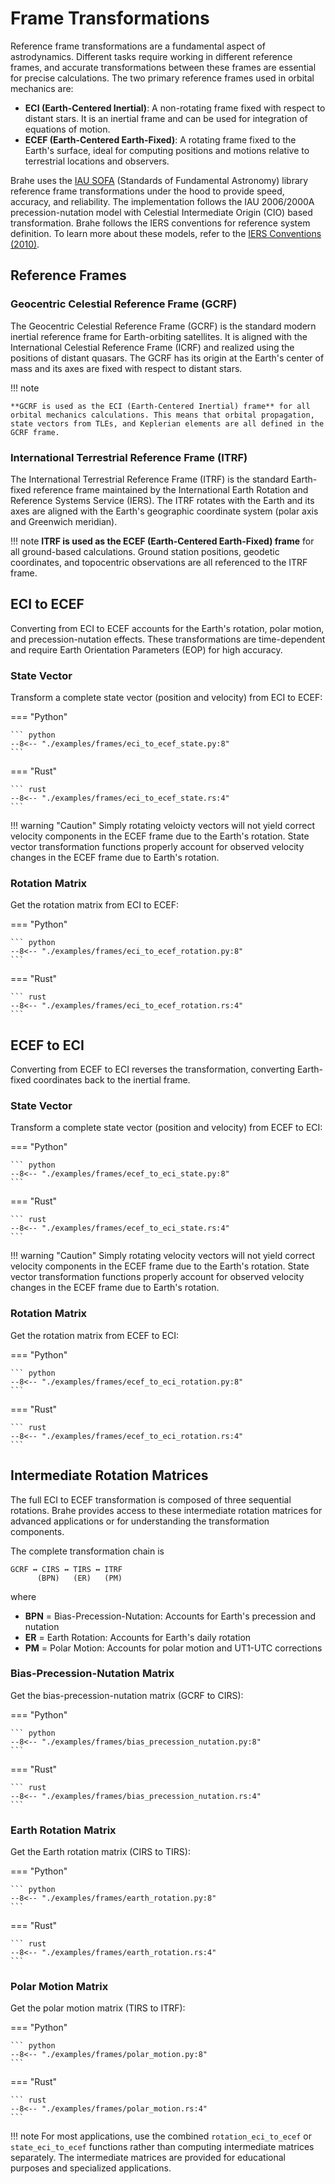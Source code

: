 # Frame Transformations

Reference frame transformations are a fundamental aspect of astrodynamics. Different tasks require working in different reference frames, and accurate transformations between these frames are essential for precise calculations. The two primary reference frames used in orbital mechanics are:

- **ECI (Earth-Centered Inertial)**: A non-rotating frame fixed with respect to distant stars. It is an inertial frame and can be used for integration of equations of motion.
- **ECEF (Earth-Centered Earth-Fixed)**: A rotating frame fixed to the Earth's surface, ideal for computing positions and motions relative to terrestrial locations and observers.

Brahe uses the [IAU SOFA](https://www.iausofa.org/) (Standards of Fundamental Astronomy) library reference frame transformations under the hood to provide speed, accuracy, and reliability. The implementation follows the IAU 2006/2000A precession-nutation model with Celestial Intermediate Origin (CIO) based transformation. Brahe follows the IERS conventions for reference system definition. To learn more about these models, refer to the [IERS Conventions (2010)](https://www.iers.org/IERS/EN/Publications/TechnicalNotes/tn36.html).

## Reference Frames

### Geocentric Celestial Reference Frame (GCRF)

The Geocentric Celestial Reference Frame (GCRF) is the standard modern inertial reference frame for Earth-orbiting satellites. It is aligned with the International Celestial Reference Frame (ICRF) and realized using the positions of distant quasars. The GCRF has its origin at the Earth's center of mass and its axes are fixed with respect to distant stars.

!!! note

    **GCRF is used as the ECI (Earth-Centered Inertial) frame** for all orbital mechanics calculations. This means that orbital propagation, state vectors from TLEs, and Keplerian elements are all defined in the GCRF frame.

### International Terrestrial Reference Frame (ITRF)

The International Terrestrial Reference Frame (ITRF) is the standard Earth-fixed reference frame maintained by the International Earth Rotation and Reference Systems Service (IERS). The ITRF rotates with the Earth and its axes are aligned with the Earth's geographic coordinate system (polar axis and Greenwich meridian).

!!! note
    **ITRF is used as the ECEF (Earth-Centered Earth-Fixed) frame** for all ground-based calculations. Ground station positions, geodetic coordinates, and topocentric observations are all referenced to the ITRF frame.

## ECI to ECEF

Converting from ECI to ECEF accounts for the Earth's rotation, polar motion, and precession-nutation effects. These transformations are time-dependent and require Earth Orientation Parameters (EOP) for high accuracy.

### State Vector

Transform a complete state vector (position and velocity) from ECI to ECEF:

=== "Python"

    ``` python
    --8<-- "./examples/frames/eci_to_ecef_state.py:8"
    ```

=== "Rust"

    ``` rust
    --8<-- "./examples/frames/eci_to_ecef_state.rs:4"
    ```

!!! warning "Caution"
    Simply rotating veloicty vectors will not yield correct velocity components in the ECEF frame due to the Earth's rotation. State vector transformation functions properly account for observed velocity changes in the ECEF frame due to Earth's rotation.

### Rotation Matrix

Get the rotation matrix from ECI to ECEF:

=== "Python"

    ``` python
    --8<-- "./examples/frames/eci_to_ecef_rotation.py:8"
    ```

=== "Rust"

    ``` rust
    --8<-- "./examples/frames/eci_to_ecef_rotation.rs:4"
    ```

## ECEF to ECI

Converting from ECEF to ECI reverses the transformation, converting Earth-fixed coordinates back to the inertial frame.

### State Vector

Transform a complete state vector (position and velocity) from ECEF to ECI:

=== "Python"

    ``` python
    --8<-- "./examples/frames/ecef_to_eci_state.py:8"
    ```

=== "Rust"

    ``` rust
    --8<-- "./examples/frames/ecef_to_eci_state.rs:4"
    ```

!!! warning "Caution"
    Simply rotating velocity vectors will not yield correct velocity components in the ECEF frame due to the Earth's rotation. State vector transformation functions properly account for observed velocity changes in the ECEF frame due to Earth's rotation.

### Rotation Matrix

Get the rotation matrix from ECEF to ECI:

=== "Python"

    ``` python
    --8<-- "./examples/frames/ecef_to_eci_rotation.py:8"
    ```

=== "Rust"

    ``` rust
    --8<-- "./examples/frames/ecef_to_eci_rotation.rs:4"
    ```

## Intermediate Rotation Matrices

The full ECI to ECEF transformation is composed of three sequential rotations. Brahe provides access to these intermediate rotation matrices for advanced applications or for understanding the transformation components.

The complete transformation chain is

```
GCRF ↔ CIRS ↔ TIRS ↔ ITRF
      (BPN)   (ER)   (PM)
```

where

- **BPN** = Bias-Precession-Nutation: Accounts for Earth's precession and nutation
- **ER** = Earth Rotation: Accounts for Earth's daily rotation
- **PM** = Polar Motion: Accounts for polar motion and UT1-UTC corrections

### Bias-Precession-Nutation Matrix

Get the bias-precession-nutation matrix (GCRF to CIRS):

=== "Python"

    ``` python
    --8<-- "./examples/frames/bias_precession_nutation.py:8"
    ```

=== "Rust"

    ``` rust
    --8<-- "./examples/frames/bias_precession_nutation.rs:4"
    ```

### Earth Rotation Matrix

Get the Earth rotation matrix (CIRS to TIRS):

=== "Python"

    ``` python
    --8<-- "./examples/frames/earth_rotation.py:8"
    ```

=== "Rust"

    ``` rust
    --8<-- "./examples/frames/earth_rotation.rs:4"
    ```

### Polar Motion Matrix

Get the polar motion matrix (TIRS to ITRF):

=== "Python"

    ``` python
    --8<-- "./examples/frames/polar_motion.py:8"
    ```

=== "Rust"

    ``` rust
    --8<-- "./examples/frames/polar_motion.rs:4"
    ```

!!! note
    For most applications, use the combined `rotation_eci_to_ecef` or `state_eci_to_ecef` functions rather than computing intermediate matrices separately. The intermediate matrices are provided for educational purposes and specialized applications.
